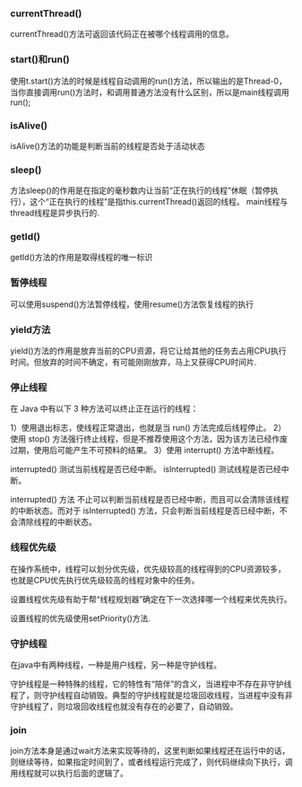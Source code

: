 ### currentThread()
currentThread()方法可返回该代码正在被哪个线程调用的信息。
### start()和run()
使用t.start()方法的时候是线程自动调用的run()方法，所以输出的是Thread-0，当你直接调用run()方法时，和调用普通方法没有什么区别，所以是main线程调用run();
### isAlive()
isAlive()方法的功能是判断当前的线程是否处于活动状态
### sleep()
方法sleep()的作用是在指定的毫秒数内让当前“正在执行的线程”休眠（暂停执行），这个“正在执行的线程”是指this.currentThread()返回的线程。
main线程与thread线程是异步执行的.
### getId()
getId()方法的作用是取得线程的唯一标识
### 暂停线程
可以使用suspend()方法暂停线程，使用resume()方法恢复线程的执行
### yield方法
yield()方法的作用是放弃当前的CPU资源，将它让给其他的任务去占用CPU执行时间。但放弃的时间不确定，有可能刚刚放弃，马上又获得CPU时间片.
### 停止线程
在 Java 中有以下 3 种方法可以终止正在运行的线程：

1）使用退出标志，使线程正常退出，也就是当 run() 方法完成后线程停止。
2）使用 stop() 方法强行终止线程，但是不推荐使用这个方法，因为该方法已经作废过期，使用后可能产生不可预料的结果。
3）使用 interrupt() 方法中断线程。

interrupted() 测试当前线程是否已经中断。
isInterrupted() 测试线程是否已经中断。

interrupted() 方法 不止可以判断当前线程是否已经中断，而且可以会清除该线程的中断状态。而对于 isInterrupted() 方法，只会判断当前线程是否已经中断，不会清除线程的中断状态。


### 线程优先级
在操作系统中，线程可以划分优先级，优先级较高的线程得到的CPU资源较多，也就是CPU优先执行优先级较高的线程对象中的任务。

设置线程优先级有助于帮“线程规划器”确定在下一次选择哪一个线程来优先执行。

设置线程的优先级使用setPriority()方法.
### 守护线程
在java中有两种线程，一种是用户线程，另一种是守护线程。

守护线程是一种特殊的线程，它的特性有“陪伴”的含义，当进程中不存在非守护线程了，则守护线程自动销毁。典型的守护线程就是垃圾回收线程，当进程中没有非守护线程了，则垃圾回收线程也就没有存在的必要了，自动销毁。

### join

join方法本身是通过wait方法来实现等待的，这里判断如果线程还在运行中的话，则继续等待，如果指定时间到了，或者线程运行完成了，则代码继续向下执行，调用线程就可以执行后面的逻辑了。





